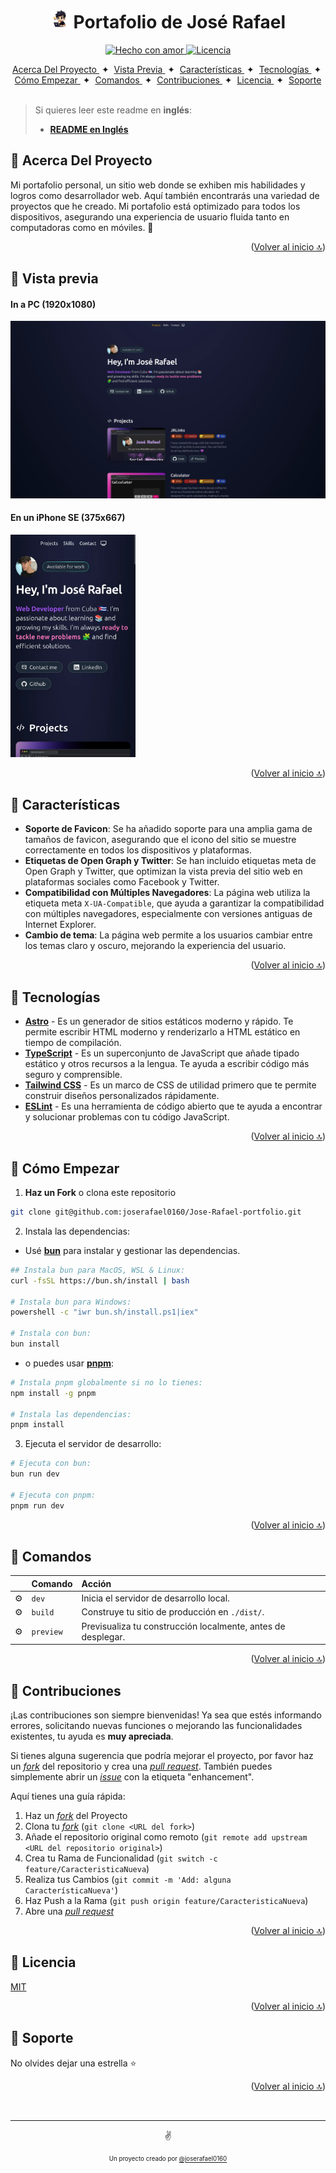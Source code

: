 <a id="top"></a>
<h1 align="center"><img src="./public/assets/favicons/android-icon-144x144.png" width="30"> Portafolio de José Rafael</h1>  
<p align="center">
  <a href="#">
    <img src="https://img.shields.io/badge/made%20with-love-E760A4.svg" alt="Hecho con amor">
  </a>
  <a href="https://opensource.org/licenses/MIT" target="_blank">
    <img src="https://img.shields.io/badge/license-MIT-green.svg" alt="Licencia">
  </a>
</p>

<div align="center">
    <a href="#-acerca-del-proyecto" target="_blank">
        Acerca Del Proyecto
    </a>
    <span>&nbsp;✦&nbsp;</span>
    <a href="#-vista-previa" target="_blank">
        Vista Previa
    </a>
    <span>&nbsp;✦&nbsp;</span>
    <a href="#-características" target="_blank">
        Características
    </a>
    <span>&nbsp;✦&nbsp;</span>
    <a href="#-tecnologías" target="_blank">
        Tecnologías
    </a>
    <span>&nbsp;✦&nbsp;</span>
    <a href="#-cómo-empezar" target="_blank">
        Cómo Empezar
    </a>
    <span>&nbsp;✦&nbsp;</span>
    <a href="#-comandos" target="_blank">
        Comandos
    </a>
    <span>&nbsp;✦&nbsp;</span>
    <a href="#-contribuciones" target="_blank">
        Contribuciones
    </a>
    <span>&nbsp;✦&nbsp;</span>
    <a href="#-licencia" target="_blank">
        Licencia
    </a>
    <span>&nbsp;✦&nbsp;</span>
    <a href="#-Soporte" target="_blank">
        Soporte
    </a>
</div>
<br>

>Si quieres leer este readme en **inglés**:
>- [**README en Inglés**](https://github.com/joserafael0160/Jose-Rafael-portfolio/blob/main/README.md)

## 📜 Acerca Del Proyecto
Mi portafolio personal, un sitio web donde se exhiben mis habilidades y logros como desarrollador web. Aquí también encontrarás una variedad de proyectos que he creado. Mi portafolio está optimizado para todos los dispositivos, asegurando una experiencia de usuario fluida tanto en computadoras como en móviles. 💜

<p align="right">(<a href="#top" >Volver al inicio 🔝</a>)</p>

## 👀 Vista previa
<h4>In a PC (1920x1080)</h4>
<img src="./src/assets/images/webp/portfolio-PC.webp" alt="Captura de pantalla del proyecto con una resolucion de 1920x1080">


<h4>En un iPhone SE (375x667)</h4>
<img src="./src/assets/images/webp/portfolio-iPhone-SE.webp" alt="Captura de pantalla del proyecto con una resolucion de 375x667" width="200">

<p align="right">(<a href="#top">Volver al inicio 🔝</a>)</p>


## 💬 Características
- **Soporte de Favicon**: Se ha añadido soporte para una amplia gama de tamaños de favicon, asegurando que el icono del sitio se muestre correctamente en todos los dispositivos y plataformas.
- **Etiquetas de Open Graph y Twitter**: Se han incluido etiquetas meta de Open Graph y Twitter, que optimizan la vista previa del sitio web en plataformas sociales como Facebook y Twitter.
- **Compatibilidad con Múltiples Navegadores**:  La página web utiliza la etiqueta meta `X-UA-Compatible`, que ayuda a garantizar la compatibilidad con múltiples navegadores, especialmente con versiones antiguas de Internet Explorer.
- **Cambio de tema**: La página web permite a los usuarios cambiar entre los temas claro y oscuro, mejorando la experiencia del usuario.

<p align="right">(<a href="#top">Volver al inicio 🔝</a>)</p>

  
## 🧰 Tecnologías
- [**Astro**](https://astro.build/) - Es un generador de sitios estáticos moderno y rápido. Te permite escribir HTML moderno y renderizarlo a HTML estático en tiempo de compilación.
- [**TypeScript**](https://www.typescriptlang.org/) - Es un superconjunto de JavaScript que añade tipado estático y otros recursos a la lengua. Te ayuda a escribir código más seguro y comprensible.
- [**Tailwind CSS**](https://tailwindcss.com/) - Es un marco de CSS de utilidad primero que te permite construir diseños personalizados rápidamente.
- [**ESLint**](https://eslint.org/) - Es una herramienta de código abierto que te ayuda a encontrar y solucionar problemas con tu código JavaScript.

<p align="right">(<a href="#top">Volver al inicio 🔝</a>)</p>


## 🚀 Cómo Empezar
1. **Haz un Fork** o clona este repositorio

```bash
git clone git@github.com:joserafael0160/Jose-Rafael-portfolio.git
```

2. Instala las dependencias:

- Usé [**bun**](https://bun.sh) para instalar y gestionar las dependencias.
  
```bash
## Instala bun para MacOS, WSL & Linux:
curl -fsSL https://bun.sh/install | bash

# Instala bun para Windows:
powershell -c "iwr bun.sh/install.ps1|iex"

# Instala con bun:
bun install
```

- o puedes usar [**pnpm**](https://pnpm.io):

```bash
# Instala pnpm globalmente si no lo tienes:
npm install -g pnpm

# Instala las dependencias:
pnpm install
```

3. Ejecuta el servidor de desarrollo:

```bash
# Ejecuta con bun:
bun run dev

# Ejecuta con pnpm:
pnpm run dev
```

<p align="right">(<a href="#top">Volver al inicio 🔝</a>)</p>


## 🧞 Comandos
|      | Comando   | Acción                                                       |
| :--- | :-------- | :----------------------------------------------------------- |
| ⚙️    | `dev`     | Inicia el servidor de desarrollo local.                      |
| ⚙️    | `build`   | Construye tu sitio de producción en `./dist/`.               |
| ⚙️    | `preview` | Previsualiza tu construcción localmente, antes de desplegar. |                   |

<p align="right">(<a href="#top">Volver al inicio 🔝</a>)</p>

## 🤝 Contribuciones

¡Las contribuciones son siempre bienvenidas! Ya sea que estés informando errores, solicitando nuevas funciones o mejorando las funcionalidades existentes, tu ayuda es **muy apreciada**.

Si tienes alguna sugerencia que podría mejorar el proyecto, por favor haz un [_fork_](https://github.com/joserafael0160/Jose-Rafael-portfolio/fork) del repositorio y crea una [_pull request_](https://github.com/joserafael0160/Jose-Rafael-portfolio/pulls). También puedes simplemente abrir un [_issue_](https://github.com/joserafael0160/Jose-Rafael-portfolio/issues) con la etiqueta "enhancement".

Aquí tienes una guía rápida:

1. Haz un [_fork_](https://github.com/joserafael0160/Jose-Rafael-portfolio/fork) del Proyecto
2. Clona tu [_fork_](https://github.com/joserafael0160/Jose-Rafael-portfolio/fork) (`git clone <URL del fork>`)
3. Añade el repositorio original como remoto (`git remote add upstream <URL del repositorio original>`)
4. Crea tu Rama de Funcionalidad (`git switch -c feature/CaracteristicaNueva`)
5. Realiza tus Cambios (`git commit -m 'Add: alguna CaracterísticaNueva'`)
6. Haz Push a la Rama (`git push origin feature/CaracteristicaNueva`)
7. Abre una [_pull request_](https://github.com/joserafael0160/Jose-Rafael-portfolio/pulls)

<p align="right">(<a href="#top">Volver al inicio 🔝</a>)</p>

## 🔑 Licencia
[MIT](https://github.com/joserafael0160/Jose-Rafael-portfolio/blob/main/LICENSE)

<p align="right">(<a href="#top">Volver al inicio 🔝</a>)</p>

## 🙏 Soporte
No olvides dejar una estrella ⭐️

<p align="right">(<a href="#top">Volver al inicio 🔝</a>)</p>

<br>
<hr>
<p align="center">✌️</p>
<p align="center">
<sub><sup>Un proyecto creado por <a href="https://github.com/joserafael0160">@joserafael0160</a></sup></sub>